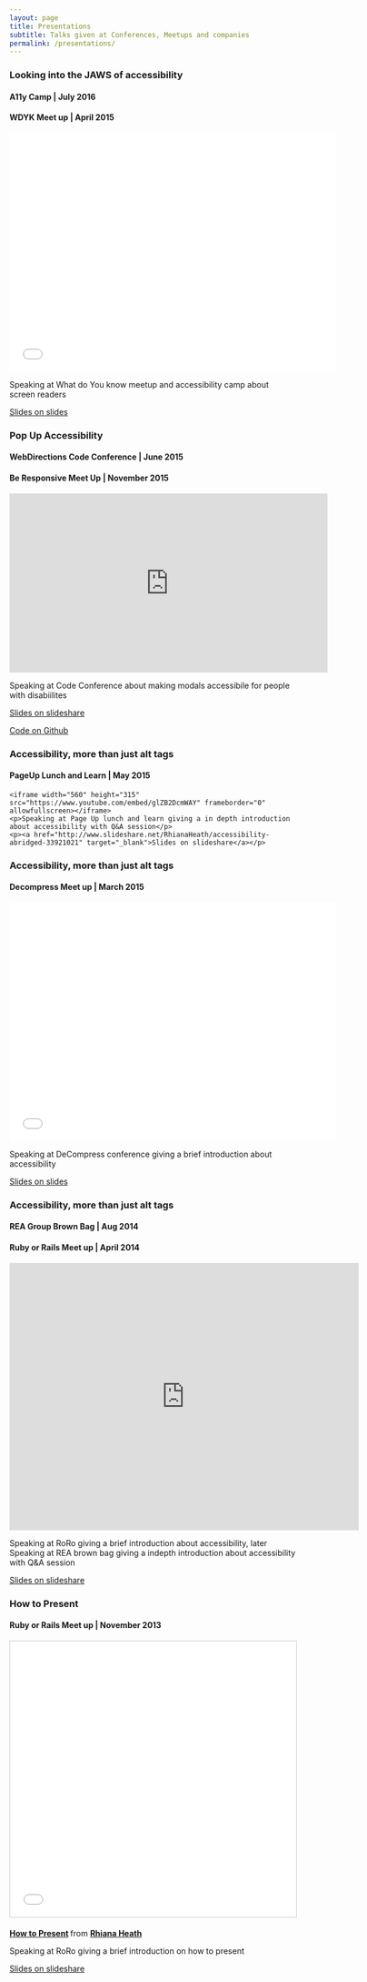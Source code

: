 ```yaml
---
layout: page
title: Presentations
subtitle: Talks given at Conferences, Meetups and companies
permalink: /presentations/
---
```


<div class="presentation-page wrapper">
  <div id="a11y-wdyk-2015">
    <h3>Looking into the JAWS of accessibility</h3>
    <h4>A11y Camp | July 2016</h4>
    <h4>WDYK Meet up | April 2015</h4>
    <iframe src="//slides.com/rhianaheath/looking-into-the-jaws-of-accessibility/embed" width="576" height="420" scrolling="no" frameborder="0" webkitallowfullscreen mozallowfullscreen allowfullscreen></iframe>
    <p>Speaking at What do You know meetup and accessibility camp about screen readers</p>
    <p><a href="http://slides.com/rhianaheath/looking-into-the-jaws-of-accessibility#/" target="_blank">Slides on slides</a></p>
  </div>
  <div id="a11y-code-2015">
    <h3>Pop Up Accessibility</h3>
    <h4>WebDirections Code Conference | June 2015</h4>
    <h4>Be Responsive Meet Up | November 2015</h4>
    <iframe width="560" height="315" src="https://www.youtube.com/embed/7kPa1G_cybY" frameborder="0" allowfullscreen></iframe>
    <p>Speaking at Code Conference about making modals accessibile for people with disabiilites</p>
    <p><a href="http://slides.com/rhianaheath/pop-up-accessibility#/" target="_blank">Slides on slideshare</a></p>
    <p><a href="https://github.com/Rhiana/popup-accessibility" target="_blank">Code on Github</a></p>
  </div>
	<div id="a11y-pageup-2015">
    <h3>Accessibility, more than just alt tags</h3>
    <h4>PageUp Lunch and Learn | May 2015</h4>

    <iframe width="560" height="315" src="https://www.youtube.com/embed/glZB2DcmWAY" frameborder="0" allowfullscreen></iframe>
    <p>Speaking at Page Up lunch and learn giving a in depth introduction about accessibility with Q&A session</p>
    <p><a href="http://www.slideshare.net/RhianaHeath/accessibility-abridged-33921021" target="_blank">Slides on slideshare</a></p>
  </div>
  <div id="a11y-decompress-2015">
    <h3>Accessibility, more than just alt tags</h3>
    <h4>Decompress Meet up | March 2015</h4>
    <iframe src="//slides.com/rhianaheath/deck/embed" width="576" height="420" scrolling="no" frameborder="0" webkitallowfullscreen mozallowfullscreen allowfullscreen></iframe>
    <p>Speaking at DeCompress conference giving a brief introduction about accessibility</p>
    <p><a href="http://slides.com/rhianaheath/deck" target="_blank">Slides on slides</a></p>
  </div>
  <div id="a11y-roro-2014">
    <h3>Accessibility, more than just alt tags</h3>
    <h4>REA Group Brown Bag   | Aug 2014</h4>
    <h4>Ruby or Rails Meet up | April 2014</h4>
    <iframe src="http://www.slideshare.net/RhianaHeath/slideshelf" width="615px" height="470px" frameborder="0" marginwidth="0" marginheight="0" scrolling="no" style="border:none;" allowfullscreen webkitallowfullscreen mozallowfullscreen></iframe>
    <p>Speaking at RoRo giving a brief introduction about accessibility, later Speaking at REA brown bag giving a indepth introduction about accessibility with Q&A session</p>
    <p><a href="http://www.slideshare.net/RhianaHeath/accessibility-abridged-33921021" target="_blank">Slides on slideshare</a></p>
  </div>
  <div id="present-roro-2013">
    <h3>How to Present</h3>
    <h4>Ruby or Rails Meet up | November 2013</h4>
    <iframe src="//www.slideshare.net/slideshow/embed_code/key/3PqsPgG5Yj6cp2" width="595" height="485" frameborder="0" marginwidth="0" marginheight="0" scrolling="no" style="border:1px solid #CCC; border-width:1px; margin-bottom:5px; max-width: 100%;" allowfullscreen> </iframe> <p style="margin-bottom:5px"> <strong> <a href="//www.slideshare.net/RhianaHeath/presentationsat-rails-nov13-by-rhiana" title="How to Present" target="_blank">How to Present</a> </strong> from <strong><a href="//www.slideshare.net/RhianaHeath" target="_blank">Rhiana Heath</a></strong> </p>
    <p>Speaking at RoRo giving a brief introduction on how to present</p>
    <p><a href="http://www.slideshare.net/RhianaHeath/presentationsat-rails-nov13-by-rhiana" target="_blank">Slides on slideshare</a></p>
  </div>
 </div>

